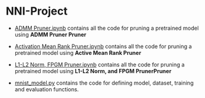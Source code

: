 # NNI-Project
- [ADMM Pruner.ipynb](https://github.com/jakariamd/NNI-Project/blob/main/ADMM%20Pruner.ipynb) contains all the code for pruning a pretrained model using **ADMM Pruner Pruner**

- [Activation Mean Rank Pruner.ipynb](https://github.com/jakariamd/NNI-Project/blob/main/L1-L2%20Norm%2C%20FPGM%20Pruner.ipynb) contains all the code for pruning a pretrained model using **Active Mean Rank Pruner**

- [L1-L2 Norm, FPGM Pruner.ipynb](https://github.com/jakariamd/NNI-Project/blob/main/L1-L2%20Norm%2C%20FPGM%20Pruner.ipynb) contains all the code for pruning a pretrained model using **L1-L2 Norm, and  FPGM PrunerPruner**

- [mnist_model.py](https://github.com/jakariamd/NNI-Project/blob/main/mnist_model.py) contains the code for defining model, dataset, training and evaluation functions. 
